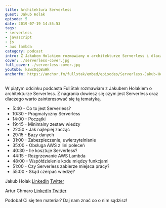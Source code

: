 ```yaml
---
title: Architektura Serverless
guest: Jakub Holak
episode: 5
date: 2019-07-19 14:55:53
tags:
- serverless
- javascript
- js
- aws lambda
category: podcast
intro: Z Jakubem Holakiem rozmawiamy o architekturze Serverless i dlaczego warto się nią zainteresować
cover: ./serverless-cover.jpg
full_cover: ./serverless-cover.jpg
youtube: kZwcOqpBuHk
anchorfm: https://anchor.fm/fullstak/embed/episodes/Serverless-Jakub-Holak---FullStak-5-e4m118
---
```


W piątym odcinku podcasta FullStak rozmawiam z Jakubem Holakiem o architekturze Serverless.
Z nagrania dowiesz się czym jest Serverless oraz dlaczego warto zainteresować się tą tematyką.

* 5:40 - Co to jest Serverless?
* 10:30 - Pragmatyczny Serverless
* 14:00 - Początki
* 19:45 - Minimalny zestaw wiedzy
* 22:50 - Jak najlepiej zacząć
* 29:15 - Bazy danych
* 31:00 - Zabezpieczenie, uwierzytelnianie
* 35:00 - Obsługa AWS z lini poleceń
* 40:30 - Ile kosztuje Serverless?
* 44:15 - Rozgrzewanie AWS Lambda
* 48:00 - Współdzielenie kodu między funkcjami
* 51:00 - Czy Serverless zabierze miejsca pracy?
* 55:00 - Skąd czerpać wiedzę?

Jakub Holak
[LinkedIn](https://www.linkedin.com/in/jakub-holak-7496b234/?originalSubdomain=pl)
[Twitter](https://twitter.com/kubaholak)

Artur Chmaro
[LinkedIn](https://www.linkedin.com/in/arturchmaro)
[Twitter](https://twitter.com/ArtiChmaro)

Podobał Ci się ten materiał? Daj nam znać co o nim sądzisz!

